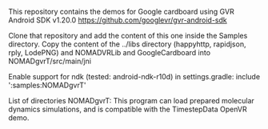 This repository contains the demos for Google cardboard using GVR Android SDK v1.20.0
https://github.com/googlevr/gvr-android-sdk

Clone that repository and add the content of this one inside the Samples directory.
Copy the content of the ../libs directory (happyhttp, rapidjson, rply, LodePNG) and NOMADVRLib and GoogleCardboard into 
NOMADgvrT/src/main/jni

Enable support for ndk (tested: android-ndk-r10d) in settings.gradle:
include ':samples:NOMADgvrT'


List of directories
NOMADgvrT: 
	This program can load prepared molecular dynamics simulations, and is 
	compatible with the TimestepData OpenVR demo.
